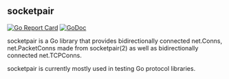 ## socketpair

[![Go Report Card](https://goreportcard.com/badge/github.com/hugelgupf/socketpair)](https://goreportcard.com/report/github.com/hugelgupf/socketpair)
[![GoDoc](https://godoc.org/github.com/hugelgupf/socketpair?status.svg)](https://godoc.org/github.com/hugelgupf/socketpair)

socketpair is a Go library that provides bidirectionally connected net.Conns,
net.PacketConns made from socketpair(2) as well as bidirectionally connected
net.TCPConns.

socketpair is currently mostly used in testing Go protocol libraries.

